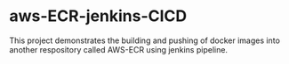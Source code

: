 # aws-ECR-jenkins-CICD
This project demonstrates the building and pushing of docker images into another respository called AWS-ECR using jenkins pipeline.
